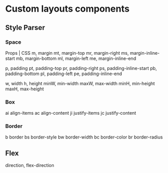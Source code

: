 # Custom layouts components

## Style Parser

### Space

Props | CSS
m, margin
mt, margin-top
mr, margin-right
ms, margin-inline-start
mb, margin-bottom
ml, margin-left
me, margin-inline-end

p, padding
pt, padding-top
pr, padding-right
ps, padding-inline-start
pb, padding-bottom
pl, padding-left
pe, padding-inline-end

w, width
h, height
minW, min-width
maxW, max-width
minH, min-height
maxH, max-height

### Box

ai	align-items
ac	align-content
ji	justify-items
jc	justify-content

### Border

b	border
bs	border-style
bw	border-width
bc	border-color
br  border-radius

## Flex

direction, flex-direction